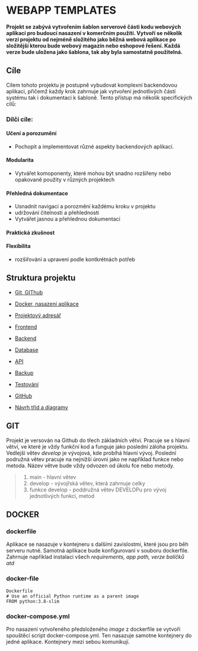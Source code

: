 # WEBAPP TEMPLATES

**Projekt se zabývá vytvořením šablon serverové části kodu webových aplikací pro budoucí nasazení v komerčním použíti. Vytvoří se několik verzí projektu od nejméně složitého jako běžná webová aplikace po složitější kterou bude webový magazín nebo eshopové řešení. Každá verze bude uložena jako šablona, tak aby byla samostatně použitelná.**

## Cíle

Cílem tohoto projektu je postupně vybudovat komplexní backendovou aplikaci, přičemž každy krok zahrnuje jak vytvoření jednotlivých částí systému tak i dokumentaci k šabloně. Tento přístup má několik specifických cílů:

### Dílčí cíle:

#### Učení a porozumění
- Pochopit a implementovat různé aspekty backendových aplikací.

#### Modularita
- Vytvářet komoponenty, které mohou být snadno rozšířeny nebo opakovaně použity v různých projektech

#### Přehledná dokumentace
- Usnadnit navigaci a porozmění každému kroku v projektu
- udržování čitelnosti a přehlednosti
- Vytvářet jasnou a přehlednou dokumentaci

#### Praktická zkušnost

#### Flexibilita
- rozšiřování a upraveni podle kontkrétnách potřeb

## Struktura projektu

- [Git, GIThub](#GIT)
- [Docker, nasazení aplikace ](#DOCKER)
- [Projektový adresář](Projektovy_adresar.md)
- [Frontend](#frontend)
- [Backend](#backend)
- [Database](#database)
- [API](#api)
- [Backup](#backup)
- [Testování](#testovani)

- [GitHub](#github)
- [Návrh tříd a diagramy](#navrh-trid-a-diagramy)

## GIT

Projekt je versován na Github do třech základních větví. Pracuje se s hlavní větví, ve které je vždy funkční kod a funguje jako poslední záloha projektu. Vedlejší větev *develop* je vývojová, kde probíhá hlavní vývoj. Poslední podružná větev pracuje na nejnižší úrovni jako ne například funkce nebo metoda. Název větve bude vždy odvozen od úkolu fce nebo metody.

> 1. main - hlavní větev
> 2. develop - vývojřská větev, která zahrnuje celky
> 3. funkce develop - poddružná větev DEVELOPu pro vývoj jednotlivých funkcí, metod


## DOCKER

### dockerfile
Aplikace se nasazuje v kontejneru s dalšími zavislostmi, které jsou pro běh serveru nutné. Samotná aplikace bude konfigurovaní v souboru dockerfile. Zahrnuje napřiklad instalaci všech *requirements, app path, verze balíčků atd*

### docker-file

```
Dockerfile
# Use an official Python runtime as a parent image
FROM python:3.8-slim
```

### docker-compose.yml
Pro nasazení vytvořeného předsloženého *image* z dockerfile se vytvoří spouštěcí script docker-compose.yml. Ten nasazuje samotne kontejnery do jedné aplikace. Kontejnery mezi sebou komunikují. 



